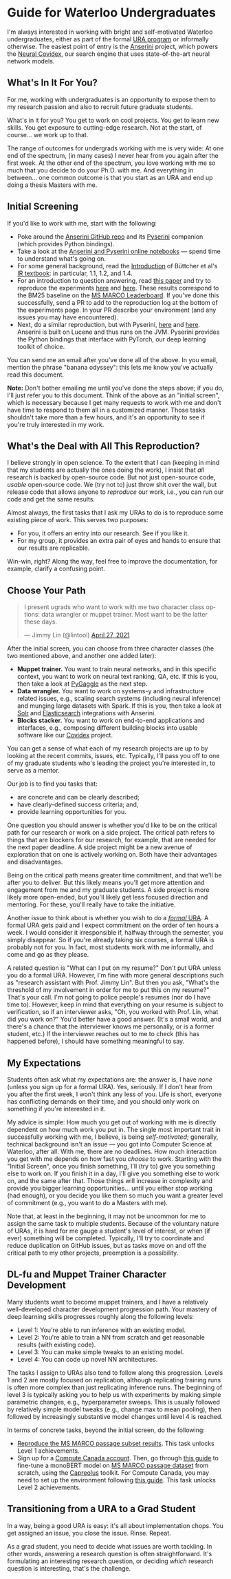 # Guide for Waterloo Undergraduates

I'm always interested in working with bright and self-motivated Waterloo undergraduates, either as part of the formal [URA program](https://cs.uwaterloo.ca/current-undergraduate-students/research-opportunities/undergraduate-research-assistantship-ura-program) or informally otherwise.
The easiest point of entry is the [Anserini](http://anserini.io/) project, which powers the [Neural Covidex](http://covidex.ai/), our search engine that uses state-of-the-art neural network models.

## What's In It For You?

For me, working with undergraduates is an opportunity to expose them to my research passion and also to recruit future graduate students.

What's in it for you?
You get to work on cool projects.
You get to learn new skills.
You get exposure to cutting-edge research.
Not at the start, of course... we work up to that.

The range of outcomes for undergrads working with me is very wide:
At one end of the spectrum, (in many cases) I never hear from you again after the first week.
At the other end of the spectrum, you love working with me so much that you decide to do your Ph.D. with me.
And everything in between... one common outcome is that you start as an URA and end up doing a thesis Masters with me. 

## Initial Screening

If you'd like to work with me, start with the following:

+ Poke around the [Anserini GitHub repo](http://anserini.io/) and its [Pyserini](http://pyserini.io/) companion (which provides Python bindings).
+ Take a look at the [Anserini and Pyserini online notebooks](https://github.com/castorini/anserini-notebooks) &mdash; spend time to understand what's going on.
+ For some general background, read the [Introduction](https://plg.uwaterloo.ca/~ir/ir/book/01-introduction.pdf) of Büttcher et al's [IR textbook](https://plg.uwaterloo.ca/~ir/ir/book/): in particular, 1.1, 1.2, and 1.4.
+ For an introduction to question answering, read [this paper](https://arxiv.org/pdf/1611.09268.pdf) and try to reproduce the experiments [here](https://github.com/castorini/anserini/blob/master/docs/experiments-msmarco-passage.md) and [here](https://github.com/castorini/anserini/blob/master/docs/experiments-msmarco-doc.md). These results correspond to the BM25 baseline on the [MS MARCO Leaderboard](https://microsoft.github.io/msmarco/). If you've done this successfully, send a PR to add to the reproduction log at the bottom of the experiments page. In your PR describe your environment (and any issues you may have encountered).
+ Next, do a similar reproduction, but with Pyserini, [here](https://github.com/castorini/pyserini/blob/master/docs/experiments-msmarco-passage.md) and [here](https://github.com/castorini/pyserini/blob/master/docs/experiments-msmarco-doc.md). Anserini is built on Lucene and thus runs on the JVM. Pyserini provides the Python bindings that interface with PyTorch, our deep learning toolkit of choice.

You can send me an email after you've done all of the above.
In you email, mention the phrase "banana odyssey": this lets me know you've actually read this document.

**Note:** Don't bother emailing me until you've done the steps above; if you do, I'll just refer you to this document.
Think of the above as an "initial screen", which is necessary because I get many requests to work with me and don't have time to respond to them all in a customized manner.
Those tasks shouldn't take more than a few hours, and it's an opportunity to see if you're truly interested in my work.

## What's the Deal with All This Reproduction?

I believe strongly in open science.
To the extent that I can (keeping in mind that my students are actually the ones doing the work), I insist that _all_ research is backed by open-source code.
But not just open-source code, _usable_ open-source code.
We (try not to) just throw shit over the wall, but release code that allows anyone to _reproduce_ our work, i.e., you can run our code and get the same results.

Almost always, the first tasks that I ask my URAs to do is to reproduce some existing piece of work.
This serves two purposes:

+ For you, it offers an entry into our research. See if you like it.
+ For my group, it provides an extra pair of eyes and hands to ensure that our results are replicable.

Win-win, right?
Along the way, feel free to improve the documentation, for example, clarify a confusing point.

## Choose Your Path

<blockquote class="twitter-tweet"><p lang="en" dir="ltr">I present ugrads who want to work with me two character class options: data wrangler or muppet trainer. Most want to be the latter these days.</p>&mdash; Jimmy Lin (@lintool) <a href="https://twitter.com/lintool/status/1387051481841373201?ref_src=twsrc%5Etfw">April 27, 2021</a></blockquote>

After the initial screen, you can choose from three character classes (the two mentioned above, and another one added later):

+ **Muppet trainer.** You want to train neural networks, and in this specific context, you want to work on neural text ranking, QA, etc. If this is you, then take a look at [PyGaggle](http://pygaggle.ai/) as the next step.
+ **Data wrangler.** You want to work on systems-y and infrastructure related issues, e.g., scaling search systems (including neural inference) and munging large datasets with Spark. If this is you, then take a look at [Solr](https://github.com/castorini/anserini/blob/master/docs/solrini.md) and [Elasticsearch](https://github.com/castorini/anserini/blob/master/docs/elastirini.md) integrations with Anserini.
+ **Blocks stacker.** You want to work on end-to-end applications and interfaces, e.g., composing different building blocks into usable software like our [Covidex](http://covidex.ai/) project.

You can get a sense of what each of my research projects are up to by looking at the recent commits, issues, etc.
Typically, I'll pass you off to one of my graduate students who's leading the project you're interested in, to serve as a mentor.

Our job is to find you tasks that:

+ are concrete and can be clearly described;
+ have clearly-defined success criteria; and,
+ provide learning opportunities for you.

One question you should answer is whether you'd like to be on the critical path for our research or work on a side project.
The critical path refers to things that are blockers for our research, for example, that are needed for the next paper deadline.
A side project might be a new avenue of exploration that on one is actively working on.
Both have their advantages and disadvantages.

Being on the critical path means greater time commitment, and that we'll be after you to deliver.
But this likely means you'll get more attention and engagement from me and my graduate students.
A side project is more likely more open-ended, but you'll likely get less focused direction and mentoring.
For these, you'll really have to take the initiative.

Another issue to think about is whether you wish to do a [_formal_ URA](https://cs.uwaterloo.ca/current-undergraduate-students/research-opportunities/undergraduate-research-assistantship-ura-program).
A formal URA gets paid and I expect commitment on the order of ten hours a week.
I would consider it irresponsible if, halfway through the semester, you simply disappear.
So if you're already taking six courses, a formal URA is probably not for you.
In fact, most students work with me informally, and come and go as they please.

A related question is "What can I put on my resume?"
Don't put URA unless you do a formal URA.
However, I'm fine with more general descriptions such as "research assistant with Prof. Jimmy Lin".
But then you ask, "What's the threshold of my involvement in order for me to put this on my resume?"
That's your call.
I'm not going to police people's resumes (nor do I have time to).
However, keep in mind that everything on your resume is subject to verification, so if an interviewer asks, "Oh, you worked with Prof. Lin, what did you work on?"
You'd better have a good answer.
(It's a small world, and there's a chance that the interviewer knows me personally, or is a former student, etc.)
If the interviewer reaches out to me to check (this has happened before), I should have something meaningful to say.

## My Expectations

Students often ask what my expectations are: the answer is, I have _none_ (unless you sign up for a formal URA).
Yes, seriously.
If I don't hear from you after the first week, I won't think any less of you.
Life is short, everyone has conflicting demands on their time, and you should only work on something if you're interested in it.

My advice is simple: How much you get out of working with me is directly dependent on how much work you put in.
The single most important trait in successfully working with me, I believe, is being _self-motivated_; generally, technical background isn't an issue &mdash; you got into Computer Science at Waterloo, after all.
With me, there are no deadlines.
How much interaction you get with me depends on how fast you _choose_ to work.
Starting with the "Initial Screen", once you finish something, I'll (try to) give you something else to work on.
If you finish it in a day, I'll give you something else to work on, and the same after that.
Those things will increase in complexity and provide you bigger learning opportunities... until you either stop working (had enough), or you decide you like them so much you want a greater level of commitment (e.g., you want to do a Masters with me).

Note that, at least in the beginning, it may not be uncommon for me to assign the same task to multiple students.
Because of the voluntary nature of URAs, it is hard for me gauge a student's level of interest, or when (if ever) something will be completed.
Typically, I'll try to coordinate and reduce duplication on GitHub issues, but as tasks move on and off the critical path to my other projects, preemption is a possibility.

## DL-fu and Muppet Trainer Character Development

Many students want to become muppet trainers, and I have a relatively well-developed character development progression path.
Your mastery of deep learning skills progresses roughly along the following levels:

+ Level 1: You're able to run inference with an existing model.
+ Level 2: You're able to train a NN from scratch and get reasonable results (with existing code).
+ Level 3: You can make simple tweaks to an existing model.
+ Level 4: You can code up novel NN architectures.

The tasks I assign to URAs also tend to follow along this progression.
Levels 1 and 2 are mostly focused on replication, although replicating training runs is often more complex than just replicating inference runs.
The beginning of level 3 is typically asking you to help us with experiments by making simple parametric changes, e.g., hyperparameter sweeps.
This is usually followed by relatively simple model tweaks (e.g., change max to mean pooling), then followed by increasingly substantive model changes until level 4 is reached.

In terms of concrete tasks, beyond the initial screen, do the following:

+ [Reproduce the MS MARCO passage subset results](https://github.com/castorini/pygaggle/blob/master/docs/experiments-msmarco-passage-subset.md). This task unlocks Level 1 achievements.
+ Sign up for a [Compute Canada account](https://github.com/castorini/onboarding/blob/master/docs/cc-guide.md). Then, go through [this guide](https://github.com/capreolus-ir/capreolus/blob/feature/msmarco_psg/docs/reproduction/MS_MARCO.md) to fine-tune a monoBERT model on [MS MARCO passage dataset](https://github.com/microsoft/MSMARCO-Passage-Ranking) from scratch, using the [Capreolus](https://capreolus.ai/) toolkit. For Compute Canada, 
you may need to set up the environment following [this guide](https://github.com/capreolus-ir/capreolus/blob/feature/msmarco_psg/docs/setup/setup-cc.md). This task unlocks Level 2 achievements.

## Transitioning from a URA to a Grad Student

In a way, being a good URA is easy: it's all about implementation chops.
You get assigned an issue, you close the issue.
Rinse. Repeat.

As a grad student, you need to decide what issues are worth tackling.
In other words, answering a research question is often straightforward.
It's formulating an interesting research question, or deciding _which_ research question is interesting, that's the challenge.
